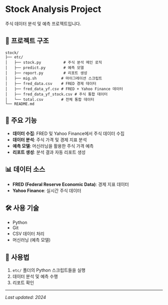 # Stock Analysis Project

주식 데이터 분석 및 예측 프로젝트입니다.

## 📁 프로젝트 구조

```
stock/
├── etc/
│   ├── stock.py          # 주식 분석 메인 로직
│   ├── predict.py        # 예측 모델
│   ├── report.py         # 리포트 생성
│   ├── mig.sh           # 마이그레이션 스크립트
│   ├── fred_data.csv    # FRED 경제 데이터
│   ├── fred_data_yf.csv # FRED + Yahoo Finance 데이터
│   ├── fred_data_yf_stock.csv # 주식 통합 데이터
│   └── total.csv        # 전체 통합 데이터
└── README.md
```

## 🚀 주요 기능

- **데이터 수집**: FRED 및 Yahoo Finance에서 주식 데이터 수집
- **데이터 분석**: 주식 가격 및 경제 지표 분석
- **예측 모델**: 머신러닝을 활용한 주식 가격 예측
- **리포트 생성**: 분석 결과 자동 리포트 생성

## 📊 데이터 소스

- **FRED (Federal Reserve Economic Data)**: 경제 지표 데이터
- **Yahoo Finance**: 실시간 주식 데이터

## 🛠️ 사용 기술

- Python
- Git
- CSV 데이터 처리
- 머신러닝 (예측 모델)

## 📝 사용법

1. `etc/` 폴더의 Python 스크립트들을 실행
2. 데이터 분석 및 예측 수행
3. 리포트 확인

---

*Last updated: 2024*
